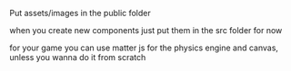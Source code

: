 Put assets/images in the public folder

when you create new components just put them in the src folder for now

for your game you can use matter js for the physics engine and canvas, unless you wanna do it from scratch